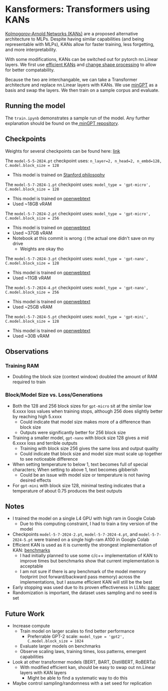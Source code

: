 # Kansformers: Transformers using KANs

[Kolmogorov-Arnold Networks (KANs)](https://github.com/KindXiaoming/pykan) are a proposed alternative architecture to MLPs. Despite having similar capabilities (and being representable with MLPs), KANs allow for faster training, less forgetting, and more interpretability.

With some modifications, KANs can be switched out for pytorch nn.Linear layers. We first use [efficient KANs](https://github.com/Blealtan/efficient-kan) and [change shape processing](https://github.com/Blealtan/efficient-kan/pull/6) to allow for better compatability. 

Because the two are interchangable, we can take a Transformer architecture and replace nn.Linear layers with KANs. We use [minGPT](https://github.com/karpathy/minGPT) as a basis and swap the layers. We then train on a sample corpus and evaluate.

## Running the model

The `train.ipynb` demonstrates a sample run of the model. Any further explanation should be found on the[ minGPT repository](https://github.com/karpathy/minGPT).

## Checkpoints

Weights for several checkpoints can be found here: [link](https://drive.google.com/drive/folders/1qYOhLGMI3MGbzZhRF8rXk47KqhrURq19?usp=share_link)

The `model-5-5-2024.pt` checkpoint uses: `n_layer=2, n_head=2, n_embd=128, C.model.block_size = 128`
- This model is trained on [Stanford philosophy](https://huggingface.co/datasets/AiresPucrs/stanford-encyclopedia-philosophy)

The `model-5-7-2024-1.pt` checkpoint uses: `model_type = 'gpt-micro', C.model.block_size = 128`
- This model is trained on [openwebtext](https://huggingface.co/datasets/Skylion007/openwebtext)
- Used ~18GB vRAM

The `model-5-7-2024-2.pt` checkpoint uses: `model_type = 'gpt-micro', C.model.block_size = 256`
- This model is trained on [openwebtext](https://huggingface.co/datasets/Skylion007/openwebtext)
- Used ~37GB vRAM
- Notebook at this commit is wrong :( the actual one didn't save on my drive
    - Weights are okay tho

The `model-5-7-2024-3.pt` checkpoint uses: `model_type = 'gpt-nano', C.model.block_size = 128`
- This model is trained on [openwebtext](https://huggingface.co/datasets/Skylion007/openwebtext)
- Used ~11GB vRAM

The `model-5-7-2024-4.pt` checkpoint uses: `model_type = 'gpt-nano', C.model.block_size = 256`
- This model is trained on [openwebtext](https://huggingface.co/datasets/Skylion007/openwebtext)
- Used ~25GB vRAM

The `model-5-7-2024-5.pt` checkpoint uses: `model_type = 'gpt-mini', C.model.block_size = 128`
- This model is trained on [openwebtext](https://huggingface.co/datasets/Skylion007/openwebtext)
- Used ~30B vRAM

## Observations
### Training RAM
- Doubling the block size (context window) doubled the amount of RAM required to train

### Block/Model Size vs. Loss/Generations
- Both the 128 and 256 block sizes for `gpt-micro` sit at the similar low 6.xxxx loss values when training stops, although 256 does slightly better by reaching high 5.xxxx
    - Could indicate that model size makes more of a difference than block size
    - Outputs were significantly better for 256 block size
- Training a smaller model, `gpt-nano` with block size 128 gives a mid 6.xxxx loss and terrible outputs
    - Training with block size 256 gives the same loss and output quality
    - Could indicate that block size and model size must scale up together to see noticeable difference
- When setting temperature to below 1, text becomes full of special characters; When setting to above 1, text becomes gibberish
    - Could be an issue with model size or temperature is not having desired effects
- For `gpt-mini` with block size 128, minimal testing indicates that a temperature of about 0.75 produces the best outputs

## Notes
- I trained the model on a single L4 GPU with high ram in Google Colab
    - Due to this computing constraint, I had to train a tiny version of the model
- Checkpoints `model-5-7-2024-2.pt`, `model-5-7-2024-4.pt`, and `model-5-7-2024-5.pt` were trained on a single high-ram A100 in Google Colab
- Efficient KAN is used as it is currently the strongest implementation of KAN: [benchmarks](https://github.com/Jerry-Master/KAN-benchmarking)
    - I had initially planned to use some c/c++ implementation of KAN to improve times but benchmarks show that current implementation is acceptable
    - I am not sure if there is any benchmark of the model memory footprint (not forward/backward pass memory) across the implementations, but I assume efficient KAN will still be the best
- Early stopping was used due to its proven effectiveness in LLMs: [paper](https://arxiv.org/abs/2001.08361)
- Randomization is important, the dataset uses sampling and no seed is set

## Future Work
- Increase compute
    - Train model on larger scales to find better performance
        - Preferrable GPT-2 scale: `model_type = 'gpt2', C.model.block_size = 1024`
    - Evaluate larger models on benchmarks
    - Observe scaling laws, training times, loss patterns, emergent capabilities
- Look at other transformer models (BERT, BART, DistilBERT, RoBERTa)
    - With modified efficient kan, should be easy to swap out nn.Linear layers with KAN layers
        - Might be able to find a systematic way to do this
- Maybe control sampling/randomness with a set seed for replication